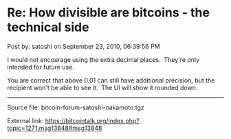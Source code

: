 # Re: How divisible are bitcoins - the technical side

Post by: satoshi on September 23, 2010, 06:39:56 PM

I would not encourage using the extra decimal places. &nbsp;They're only intended for future use.

You are correct that above 0.01 can still have additional precision, but the recipient won't be able to see it. &nbsp;The UI will show it rounded down.

---

Source file: bitcoin-forum-satoshi-nakamoto.tgz

External link: https://bitcointalk.org/index.php?topic=1271.msg13848#msg13848
